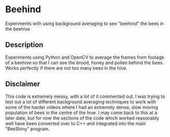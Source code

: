 # Beehind
Experiments with using background averaging to see "beehind" the bees in the beehive

## Description

Experiments using Python and OpenCV to average the frames from footage of a beehive so that I can see the brood, honey and pollen behind the bees. Works perfectly if there are not too many bees in the hive.

## Disclaimer

This code is extremely messy, with a lot of it commented out. I was trying to test out a lot of different background averaging techniques to work with some of the harder videos where I had an extremely dense, slow moving population of bees in the centre of the hive. I may come back to this at a later date, but for now the sections of the code which worked reasonably well have been converted over to C++ and integrated into the main "BeeShiny" program.
